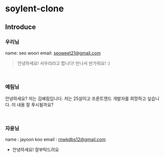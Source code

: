 # soylent-clone

## Introduce

### 우리님
name: seo woori
email: seoweet21@gmail.com

>안녕하세요! 서우리라고 합니다!
>만나서 반가워요! :)

<br/>

### 예림님
<p>안녕하세요? 저는 김예림입니다.
저는 25살이고 프론트엔드 개발자를 희망하고 싶습니다.
이 내용 잘 푸시될까요?</p>

<br/>

### 자윤님
name : jayoon koo
email : rnwkdbs12@gmail.com

- 안녕하세요! 잘부탁드려요 

